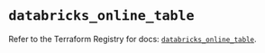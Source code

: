 # `databricks_online_table`

Refer to the Terraform Registry for docs: [`databricks_online_table`](https://registry.terraform.io/providers/databricks/databricks/1.81.1/docs/resources/online_table).
